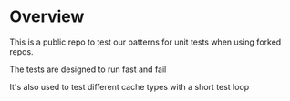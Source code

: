 # Overview

This is a public repo to test our patterns for unit tests when using forked repos.

The tests are designed to run fast and fail

It's also used to test different cache types with a short test loop
